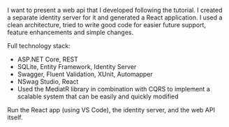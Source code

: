 I want to present a web api that I developed following the tutorial. I created a separate identity server for it and generated a React application. I used a clean architecture, tried to write good code for easier future support, feature enhancements and simple changes.  

Full technology stack: 
- ASP.NET Core, REST
- SQLite, Entity Framework, Identity Server
- Swagger, Fluent Validation, XUnit, Automapper 
- NSwag Studio, React 
- Used the MediatR library in combination with CQRS to implement a scalable system that can be easily and quickly modified

Run the React app (using VS Code), the identity server, and the web API itself.
